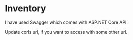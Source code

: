 # Inventory

I have used Swagger which comes with ASP.NET Core API.

Update corls url, if you want to access with some other url.
